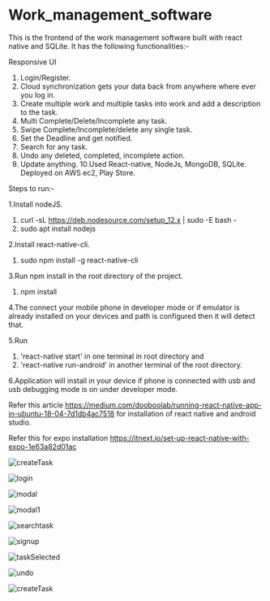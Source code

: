 # Work_management_software
This is the frontend of the work management software built with react native and SQLite.
It has the following functionalities:-

Responsive UI
1. Login/Register.
2. Cloud synchronization gets your data back from anywhere where ever you log in.
3. Create multiple work and multiple tasks into work and add a description to the task.
4. Multi Complete/Delete/Incomplete any task.
5. Swipe Complete/Incomplete/delete any single task.
6. Set the Deadline and get notified.
7. Search for any task.
8. Undo any deleted, completed, incomplete action.
9. Update anything.
10.Used React-native, NodeJs, MongoDB, SQLite. Deployed on AWS ec2, Play Store.

Steps to run:-

1.Install nodeJS.

   1. curl -sL https://deb.nodesource.com/setup_12.x | sudo -E bash -
   2. sudo apt install nodejs

2.Install react-native-cli.
  
   1. sudo npm install -g react-native-cli

3.Run npm install in the root directory of the project.
   
   1. npm install

4.The connect your mobile phone in developer mode or if emulator is already installed on your devices and path is configured then it will detect that.

5.Run
   1. 'react-native start' in one terminal in root directory and
   2. 'react-native run-android' in another terminal of the root directory.

6.Application will install in your device if phone is connected with usb and usb debugging mode is on under developer mode.

Refer this article https://medium.com/dooboolab/running-react-native-app-in-ubuntu-18-04-7d1db4ac7518 for installation of react native and android studio.

Refer this for expo installation https://itnext.io/set-up-react-native-with-expo-1e63a82d01ac


![createTask](https://user-images.githubusercontent.com/47710539/87419936-ff587980-c5f1-11ea-9574-ab74f9b17b25.png)

![login](https://user-images.githubusercontent.com/47710539/87419939-01223d00-c5f2-11ea-98cb-767e27748707.png)

![modal](https://user-images.githubusercontent.com/47710539/87419942-02ec0080-c5f2-11ea-98a3-9773869de369.png)

![modal1](https://user-images.githubusercontent.com/47710539/87419946-03849700-c5f2-11ea-8264-f03f1558a982.jpg)

![searchtask](https://user-images.githubusercontent.com/47710539/87419947-041d2d80-c5f2-11ea-8fb2-b2e3afdeca85.jpg)

![signup](https://user-images.githubusercontent.com/47710539/87419950-054e5a80-c5f2-11ea-82b7-c8248efadbea.png)

![taskSelected](https://user-images.githubusercontent.com/47710539/87419954-07181e00-c5f2-11ea-860a-759692f31fab.jpg)

![undo](https://user-images.githubusercontent.com/47710539/87419955-07b0b480-c5f2-11ea-9105-a1eaa07b68e3.png)

![createTask](https://user-images.githubusercontent.com/47710539/87419856-d7691600-c5f1-11ea-8273-353d4e974763.png)
